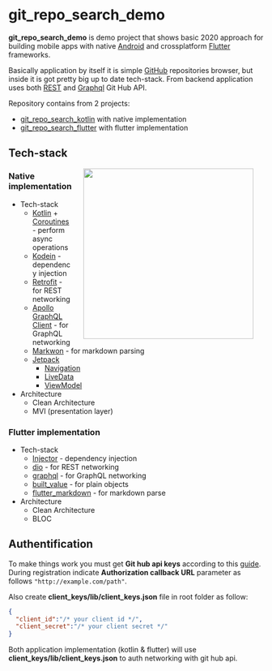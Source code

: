 # git_repo_search_demo
**git_repo_search_demo** is demo project that shows basic 2020 approach for building 
mobile apps with native [Android](https://www.android.com/) and crossplatform 
[Flutter](https://flutter.dev/) frameworks.

Basically application by itself it is simple [GitHub](https://github.com/) repositories 
browser, but inside it is got pretty big up to date tech-stack. 
From backend application uses both [REST](https://developer.github.com/v3/) and 
[Graphql](https://developer.github.com/v4/) Git Hub API.

Repository contains from 2 projects:
* [git_repo_search_kotlin](https://github.com/bugDim88/git_repo_search_demo/tree/master/git_repo_searcher_kotlin)
 with native implementation
* [git_repo_search_flutter](https://github.com/bugDim88/git_repo_search_demo/tree/master/git_repo_searcher_flutter)
 with flutter implementation

## Tech-stack

<img src="demo.gif" width="336" align="right" hspace="20">

### Native implementation
* Tech-stack
  * [Kotlin](https://kotlinlang.org/) + [Coroutines](https://kotlinlang.org/docs/reference/coroutines-overview.html) - perform async operations
  * [Kodein](https://kodein.org/Kodein-DI/) - dependency injection
  * [Retrofit](https://square.github.io/retrofit/) - for REST networking
  * [Apollo GraphQL Client](https://www.apollographql.com/docs/android/essentials/get-started/) - for GraphQL networking
  * [Markwon](https://noties.io/Markwon/) - for markdown parsing
  * [Jetpack](https://developer.android.com/jetpack)
    * [Navigation](https://developer.android.com/guide/navigation/)
    * [LiveData](https://developer.android.com/topic/libraries/architecture/livedata)
    * [ViewModel](https://developer.android.com/topic/libraries/architecture/viewmodel)
 * Architecture
   * Clean Architecture
   * MVI (presentation layer)
### Flutter implementation
* Tech-stack
  * [Injector](https://pub.dev/packages/injector) - dependency injection
  * [dio](https://pub.dev/packages/dio) - for REST networking
  * [graphql](https://pub.dev/packages/graphql) - for GraphQL networking
  * [built_value](https://pub.dev/packages/built_value) - for plain objects
  * [flutter_markdown](https://pub.dev/packages/flutter_markdown) - for markdown parse
* Architecture
  * Clean Architecture
  * BLOC
    
 ## Authentification
 To make things work you must get **Git hub api keys** according to this [guide](https://developer.github.com/apps/building-oauth-apps/creating-an-oauth-app/). During registration indicate **Authorization callback URL** parameter as follows `"http://example.com/path"`. 
 
 Also create **client_keys/lib/client_keys.json** file in root folder as follow:
 
 ```json
 {
   "client_id":"/* your client id */",
   "client_secret":"/* your client secret */"
 }
 ```
 
 Both application implementation (kotlin & flutter) will use **client_keys/lib/client_keys.json** to auth networking with
 git hub api.
